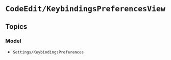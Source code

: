 # ``CodeEdit/KeybindingsPreferencesView``

## Topics

### Model

- ``Settings/KeybindingsPreferences``
